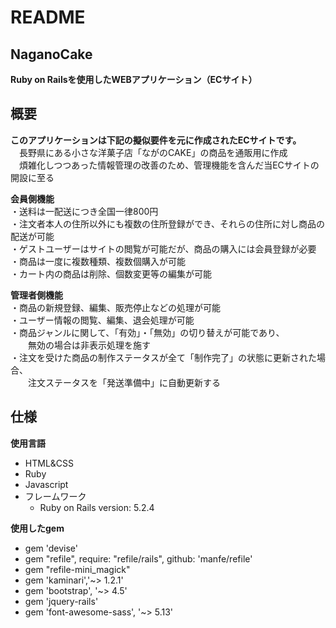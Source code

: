 # README

## NaganoCake  
**Ruby on Railsを使用したWEBアプリケーション（ECサイト）**  

## 概要
**このアプリケーションは下記の擬似要件を元に作成されたECサイトです。**   
&emsp;長野県にある小さな洋菓子店「ながのCAKE」の商品を通販用に作成  
&emsp;煩雑化しつつあった情報管理の改善のため、管理機能を含んだ当ECサイトの開設に至る 
  
**会員側機能**  
・送料は一配送につき全国一律800円  
・注文者本人の住所以外にも複数の住所登録ができ、それらの住所に対し商品の配送が可能  
・ゲストユーザーはサイトの閲覧が可能だが、商品の購入には会員登録が必要  
・商品は一度に複数種類、複数個購入が可能  
・カート内の商品は削除、個数変更等の編集が可能  

**管理者側機能**    
・商品の新規登録、編集、販売停止などの処理が可能  
・ユーザー情報の閲覧、編集、退会処理が可能   
・商品ジャンルに関して、「有効」・「無効」の切り替えが可能であり、  
&emsp;&emsp;無効の場合は非表示処理を施す    
・注文を受けた商品の制作ステータスが全て「制作完了」の状態に更新された場合、    
&emsp;&emsp;注文ステータスを「発送準備中」に自動更新する  

## 仕様
**使用言語**
* HTML&CSS
* Ruby
* Javascript
* フレームワーク
  * Ruby on Rails version: 5.2.4  

**使用したgem**   
* gem 'devise'  
* gem "refile", require: "refile/rails", github: 'manfe/refile'  
* gem "refile-mini_magick"  
* gem 'kaminari','~> 1.2.1'  
* gem 'bootstrap', '~> 4.5'  
* gem 'jquery-rails'  
* gem 'font-awesome-sass', '~> 5.13'

